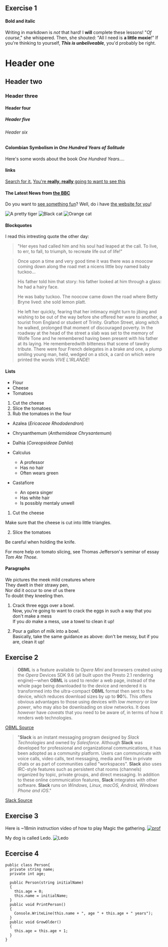 ## Exercise 1


#### Bold and italic


Writing in markdown is _not_ that hard!
I **will** complete these lessons!
"_Of course_," she whispered. Then, she shouted: "All I need is **a little moxie**!"
If you're thinking to yourself, **_This is unbeliveable_**, you'd probably be right.
# Header one
## Header two
### Header three
#### Header four
##### Header five
###### Header six
#### Colombian Symbolism in _One Hundred Years of Solitude_
Here's some words about the book _One Hundred Years..._.
#### links


[Search for it.](www.google.com)
[You're **really, really** going to want to see this](www.dailykitten.com)
#### The Latest News from [the BBC](www.bbc.com/news)
Do you want to [see something fun][A fun place]?
Well, do i have [the website for you][another fun place]!

[a fun place]: www.zombo.com

[another fun place]: www.stumbleupon.com

![A pretty tiger](https://upload.wikimedia.org/wikimedia/commons/5/56/Tiger.50.jpg)
![Black cat][Black]
![Orange cat][Orange]

[Black]: https://upload.wikimedia.org/wikipedia/commons/a/a3/81_INF_DIV_SSI.jpg

[Orange]: http://icons.iconarchive.com/icons/google/noto-emoji-animals-nature/256/22221-cat-icon.png


#### Blockquotes


I read this intresting quote the other day:

>"Her eyes had called him and his soul had leaped at the call. To live, to err, to fall, to triumph, to recreate life out of life!"

>Once upon a time and very good time it was there was a moocow coming down along the road met a nicens little boy named baby tuckoo...
>
>His father told him that story: his father looked at him through a glass: he had a hairy face.
>
>He was baby tuckoo. The noocow came down the road where Betty Bryne lived: she sold lemon platt.

>He left her quickly, fearing that her intimacy might turn to jibing and wishing to be out of the way before she offered her ware to another, a tourist from England or student of Trinity. Grafton Street, along witch he walked, prolonged that moment of discouraged poverty. In the roadway at the head of the street a slab was set to the memory of Wolfe Tone and he remembered having been present with his father at its laying. He rememberedwith bitteness that scene of tawdry tribute. There were four French delegates in a brake and one, a plump smiling young man, held, wedged on a stick, a card on which were printed the words _VIVE L'IRLANDE_!


#### Lists

* Flour
* Cheese
* Tomatoes

1. Cut the cheese
2. Slice the tomatoes
3. Rub the tomatoes in the four

* Azalea (_Ericaceae Rhododendron_)
* Chrysanthemum (_Anthemideae Chrysantemum_)
* Dalhia (_Coreopsideae Dahlia_)
  
* Calculus
  * A professor
  * Has no hair
  * Often wears green
* Castafiore
  * An opera singer
  * Has white hair
  * Is possibly mentaly unwell
  
1. Cut the cheese

 Make sure that the cheese is cut into little triangles.

2. Slice the tomatoes

 Be careful when holding the knife.

 For more help on tomato slicing, see Thomas Jefferson's seminar of essay _Tom Ate Those_.

#### Paragraphs

We pictures the meek mild creatures where  
They dwelt in their strawy pen,  
Nor did it occur to one of us there  
To doubt they kneeling then.

1. Crack three eggs over a bowl.  
Now, you're going to want to crack the eggs in such a way that you don't make a mess  
If you _do_ make a mess, use a towel to clean it up!

2. Pour a gallon of milk into a bowl.  
Basically, take the same guidance as above: don't be messy, but if you are, clean it up!

## Exercise 2

>**OBML** is a feature available to _Opera Mini_ and browsers created using the _Opera_ Devices SDK 9.6 (all built upon the Presto 2.1 rendering engine)—when **OBML** is used to render a web page, instead of the whole page being downloaded to the device and rendered it is transformed into the ultra-compact **OBML** format then sent to the device, which reduces download sizes by up to **90**%. This offers obvious advantages to those using devices with _low memory_ or _low power_, who may also be downloading on slow networks. It does _however_ have _caveats_ that you need to be aware of, in terms of how it renders web technologies.  

[OBML Source](https://dev.opera.com/articles/opera-binary-markup-language/)

>"**Slack** is an instant messaging program designed by _Slack Technologies_ and owned by _Salesforce_. Although **Slack** was developed for professional and organizational communications, it has been adopted as a community platform. Users can communicate with voice calls, video calls, text messaging, media and files in private chats or as part of communities called "workspaces". **Slack** also uses IRC-style features such as persistent chat rooms (channels) organized by topic, private groups, and direct messaging. In addition to these online communication features, **Slack** integrates with other software. **Slack** runs on _Windows, Linux, macOS, Android, Windows Phone and iOS_."  

[Slack Source](https://en.wikipedia.org/wiki/Slack_(software))

## Exercise 3

Here is ~18min instruction video of how to play Magic the gathering.
[![prof](http://img.youtube.com/vi/wif9ppH5JpI/0.jpg)](https://www.youtube.com/watch?v=wif9ppH5JpI)

My dog is called Ledo.
![Ledo](https://cdn.discordapp.com/attachments/435909898505814017/1014621152179650710/P_20220710_132720.jpg)

## Ecercise 4

```
public class Person{
  private string name;
  private int age;

  public Person(string initialName)
  {
    this.age = 0;
    this.name = initialName;
  }
  public void PrintPerson()
  {
    Console.WriteLine(this.name + ", age " + this.age + " years");
  }
  public void GrowOlder()
  {
    this.age = this.age + 1;
  }
}
```

